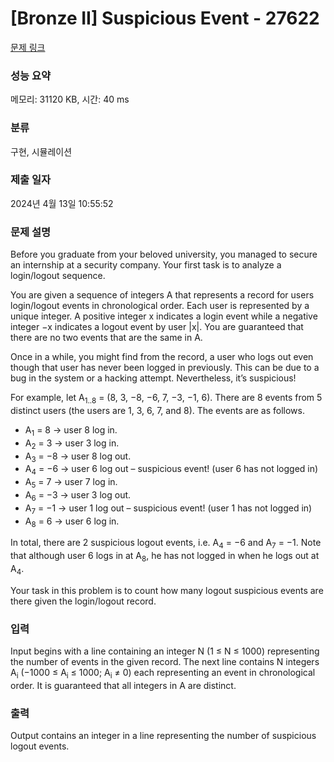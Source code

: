# [Bronze II] Suspicious Event - 27622 

[문제 링크](https://www.acmicpc.net/problem/27622) 

### 성능 요약

메모리: 31120 KB, 시간: 40 ms

### 분류

구현, 시뮬레이션

### 제출 일자

2024년 4월 13일 10:55:52

### 문제 설명

<p>Before you graduate from your beloved university, you managed to secure an internship at a security company. Your first task is to analyze a login/logout sequence.</p>

<p>You are given a sequence of integers A that represents a record for users login/logout events in chronological order. Each user is represented by a unique integer. A positive integer x indicates a login event while a negative integer −x indicates a logout event by user |x|. You are guaranteed that there are no two events that are the same in A.</p>

<p>Once in a while, you might find from the record, a user who logs out even though that user has never been logged in previously. This can be due to a bug in the system or a hacking attempt. Nevertheless, it’s suspicious!</p>

<p>For example, let A<sub>1..8</sub> = (8, 3, −8, −6, 7, −3, −1, 6). There are 8 events from 5 distinct users (the users are 1, 3, 6, 7, and 8). The events are as follows.</p>

<ul>
	<li>A<sub>1</sub> = 8 → user 8 log in.</li>
	<li>A<sub>2</sub> = 3 → user 3 log in.</li>
	<li>A<sub>3</sub> = −8 → user 8 log out.</li>
	<li>A<sub>4</sub> = −6 → user 6 log out – suspicious event! (user 6 has not logged in)</li>
	<li>A<sub>5</sub> = 7 → user 7 log in.</li>
	<li>A<sub>6</sub> = −3 → user 3 log out.</li>
	<li>A<sub>7</sub> = −1 → user 1 log out – suspicious event! (user 1 has not logged in)</li>
	<li>A<sub>8</sub> = 6 → user 6 log in.</li>
</ul>

<p>In total, there are 2 suspicious logout events, i.e. A<sub>4</sub> = −6 and A<sub>7</sub> = −1. Note that although user 6 logs in at A<sub>8</sub>, he has not logged in when he logs out at A<sub>4</sub>.</p>

<p>Your task in this problem is to count how many logout suspicious events are there given the login/logout record.</p>

### 입력 

 <p>Input begins with a line containing an integer N (1 ≤ N ≤ 1000) representing the number of events in the given record. The next line contains N integers A<sub>i</sub> (−1000 ≤ A<sub>i</sub> ≤ 1000; A<sub>i</sub> ≠ 0) each representing an event in chronological order. It is guaranteed that all integers in A are distinct.</p>

### 출력 

 <p>Output contains an integer in a line representing the number of suspicious logout events.</p>

